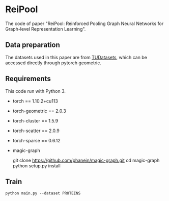 # ReiPool

The code of paper "ReiPool: Reinforced Pooling Graph Neural Networks for Graph-level Representation Learning".

## Data preparation

The datasets used in this paper are from [TUDatasets](https://chrsmrrs.github.io/datasets/docs/datasets/), which can be accessed directly through pytorch geometric.

## Requirements

This code run with Python 3.
* torch == 1.10.2+cu113
* torch-geometric == 2.0.3
* torch-cluster == 1.5.9
* torch-scatter == 2.0.9
* torch-sparse == 0.6.12
* magic-graph


    git clone https://github.com/phanein/magic-graph.git
    cd magic-graph
    python setup.py install

## Train
    python main.py --dataset PROTEINS
